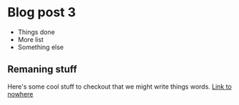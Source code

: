 # Blog post 3

- Things done
- More list
- Something else

## Remaning stuff
Here's some cool stuff to checkout that we might write things words. [Link to nowhere](#)